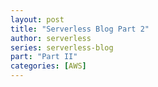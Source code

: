 ```yaml
---
layout: post
title: "Serverless Blog Part 2"
author: serverless
series: serverless-blog
part: "Part II"
categories: [AWS]
---
```

